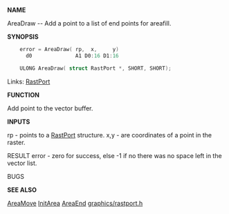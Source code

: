 
**NAME**

AreaDraw -- Add a point to a list of end points for areafill.


**SYNOPSIS**

```c
    error = AreaDraw( rp,  x,     y)
      d0              A1 D0:16 D1:16

    ULONG AreaDraw( struct RastPort *, SHORT, SHORT);

```
Links: [RastPort](_OOAF) 

**FUNCTION**

Add point to the vector buffer.


**INPUTS**

rp      - points to a [RastPort](_OOAF) structure.
x,y     - are coordinates of a point in the raster.

RESULT
error   - zero for success, else -1 if no there was no space
left in the vector list.

BUGS

**SEE ALSO**

[AreaMove](AreaMove) [InitArea](InitArea) [AreaEnd](AreaEnd) [graphics/rastport.h](_OOAF)
